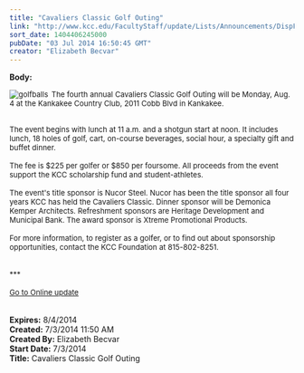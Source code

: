```yaml
---
title: "Cavaliers Classic Golf Outing"
link: "http://www.kcc.edu/FacultyStaff/update/Lists/Announcements/DispForm.aspx?ID=1556"
sort_date: 1404406245000
pubDate: "03 Jul 2014 16:50:45 GMT"
creator: "Elizabeth Becvar"
---
```


<div><b>Body:</b> <div class="ExternalClassFCC64296AA4C49F08B07EF1D553AAD6D">
<div>
<div style="float:left;margin-right:6px"><font size="2"><img alt="golfballs" src="/FacultyStaff/update/PublishingImages/golfballs.jpg" /></font></div>
<p><font size="2">The fourth annual Cavaliers Classic Golf Outing will be Monday, Aug. 4 at the Kankakee Country Club, 2011 Cobb Blvd in Kankakee.</font></p></div>
<div><font size="2"><br />The event begins with lunch at 11 a.m. and a shotgun start at noon. It includes lunch, 18 holes of golf, cart, on-course beverages, social hour, a specialty gift and buffet dinner.</font></div>
<div><font size="2"><br />The fee is $225 per golfer or $850 per foursome. All proceeds from the event support the KCC scholarship fund and student-athletes.</font></div><font size="2">
<div><br />The event's title sponsor is Nucor Steel. Nucor has been the title sponsor all four years KCC has held the Cavaliers Classic. Dinner sponsor will be Demonica Kemper Architects. Refreshment sponsors are Heritage Development and Municipal Bank. The award sponsor is Xtreme Promotional Products.</div>
<div><br />For more information, to register as a golfer, or to find out about sponsorship opportunities, contact the KCC Foundation at 815-802-8251.</div>
<div><br /> </div>
<div>***</div>
<div> </div>
<div><a href="/FacultyStaff/update/Pages/dailyupdate.aspx">Go to Online update</a></div>
<div> </div>
<div> </div></font></div></div>
<div><b>Expires:</b> 8/4/2014</div>
<div><b>Created:</b> 7/3/2014 11:50 AM</div>
<div><b>Created By:</b> Elizabeth Becvar</div>
<div><b>Start Date:</b> 7/3/2014</div>
<div><b>Title:</b> Cavaliers Classic Golf Outing</div>
